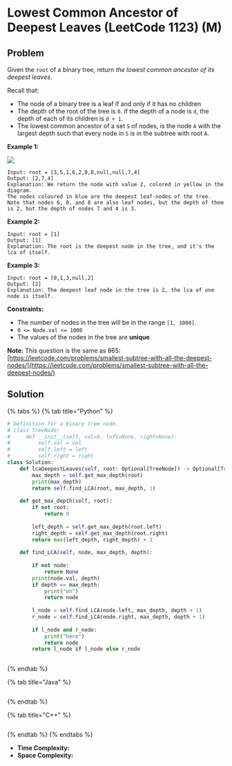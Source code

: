 # Lowest Common Ancestor of Deepest Leaves (LeetCode 1123) (M)

## Problem

Given the `root` of a binary tree, return _the lowest common ancestor of its deepest leaves_.

Recall that:

* The node of a binary tree is a leaf if and only if it has no children
* The depth of the root of the tree is `0`. if the depth of a node is `d`, the depth of each of its children is `d + 1`.
* The lowest common ancestor of a set `S` of nodes, is the node `A` with the largest depth such that every node in `S` is in the subtree with root `A`.

&#x20;

**Example 1:**

![](https://s3-lc-upload.s3.amazonaws.com/uploads/2018/07/01/sketch1.png)

```
Input: root = [3,5,1,6,2,0,8,null,null,7,4]
Output: [2,7,4]
Explanation: We return the node with value 2, colored in yellow in the diagram.
The nodes coloured in blue are the deepest leaf-nodes of the tree.
Note that nodes 6, 0, and 8 are also leaf nodes, but the depth of them is 2, but the depth of nodes 7 and 4 is 3.
```

**Example 2:**

```
Input: root = [1]
Output: [1]
Explanation: The root is the deepest node in the tree, and it's the lca of itself.
```

**Example 3:**

```
Input: root = [0,1,3,null,2]
Output: [2]
Explanation: The deepest leaf node in the tree is 2, the lca of one node is itself.
```

&#x20;

**Constraints:**

* The number of nodes in the tree will be in the range `[1, 1000]`.
* `0 <= Node.val <= 1000`
* The values of the nodes in the tree are **unique**.

&#x20;

**Note:** This question is the same as 865: [https://leetcode.com/problems/smallest-subtree-with-all-the-deepest-nodes/](https://leetcode.com/problems/smallest-subtree-with-all-the-deepest-nodes/)



## Solution&#x20;

{% tabs %}
{% tab title="Python" %}
```python
# Definition for a binary tree node.
# class TreeNode:
#     def __init__(self, val=0, left=None, right=None):
#         self.val = val
#         self.left = left
#         self.right = right
class Solution:
    def lcaDeepestLeaves(self, root: Optional[TreeNode]) -> Optional[TreeNode]:
        max_depth = self.get_max_depth(root)
        print(max_depth)
        return self.find_LCA(root, max_depth, 1)
        
    def get_max_depth(self, root):
        if not root:
            return 0
        
        left_depth = self.get_max_depth(root.left)
        right_depth = self.get_max_depth(root.right)
        return max(left_depth, right_depth) + 1
    
    def find_LCA(self, node, max_depth, depth):
        
        if not node:
            return None
        print(node.val, depth)
        if depth == max_depth:
            print("oh")
            return node
        
        l_node = self.find_LCA(node.left, max_depth, depth + 1)
        r_node = self.find_LCA(node.right, max_depth, depth + 1)
        
        if l_node and r_node:
            print("here")
            return node
        return l_node if l_node else r_node
            
```
{% endtab %}

{% tab title="Java" %}
```java
```
{% endtab %}

{% tab title="C++" %}
```cpp
```
{% endtab %}
{% endtabs %}

* **Time Complexity:**
* **Space Complexity:**


